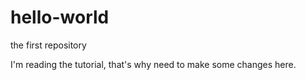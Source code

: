 # hello-world
the first repository

I'm reading the tutorial, that's why need to make some changes here.
